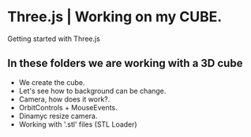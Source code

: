 # Three.js | Working on my CUBE.

Getting started with Three.js

## In these folders we are working with a 3D cube

- We create the cube.
- Let's see how to background can be change.
- Camera, how does it work?.
- OrbitControls + MouseEvents.
- Dinamyc resize camera.
- Working with '.stl' files (STL Loader)